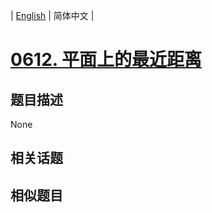 
| [English](README_EN.md) | 简体中文 |
# [0612. 平面上的最近距离](https://leetcode-cn.com/problems/shortest-distance-in-a-plane/)
## 题目描述
None
## 相关话题

## 相似题目

